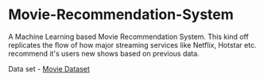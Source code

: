 # Movie-Recommendation-System
A Machine Learning based Movie Recommendation System. This kind off replicates the flow of how major streaming services like Netflix, Hotstar etc. recommend it's users new shows based on previous data. 


Data set - <a href="https://www.kaggle.com/datasets/tmdb/tmdb-movie-metadata">Movie Dataset</a>
